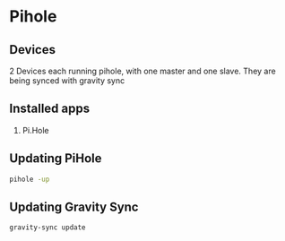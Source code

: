 # Pihole

## Devices
2 Devices each running pihole, with one master and one slave. They are being synced with gravity sync

## Installed apps
1. Pi.Hole

## Updating PiHole

```bash
pihole -up
```

## Updating Gravity Sync

`gravity-sync update`